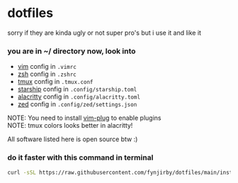 # dotfiles
sorry if they are kinda ugly or not super pro's but i use it and like it
### you are in ~/ directory now, look into
- [vim](https://github.com/vim/vim/) config in `.vimrc`
- [zsh](https://github.com/zsh-users/zsh/) config in `.zshrc`
- [tmux](https://github.com/tmux/tmux/) config in `.tmux.conf`
- [starship](https://github.com/starship/starship/) config in `.config/starship.toml`
- [alacritty](https://github.com/alacritty/alacritty/) config in `.config/alacritty.toml`
- [zed](https://github.com/zed-industries/zed/) config in `.config/zed/settings.json`

NOTE: You need to install [vim-plug](https://github.com/junegunn/vim-plug) to enable plugins 
<br>
NOTE: tmux colors looks better in alacritty! 

All software listed here is open source btw :)

### do it faster with this command in terminal
```bash
curl -sSL https://raw.githubusercontent.com/fynjirby/dotfiles/main/install.sh | sh
```

